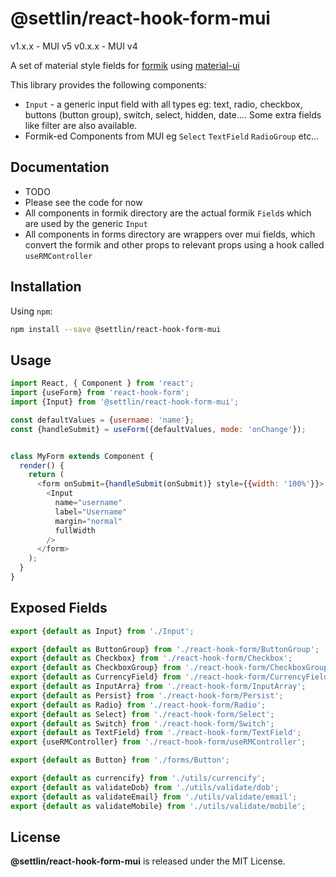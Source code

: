 # @settlin/react-hook-form-mui

v1.x.x - MUI v5
v0.x.x - MUI v4

A set of material style fields for [formik](https://github.com/jaredpalmer/formik) using [material-ui](https://github.com/mui-org/material-ui)

This library provides the following components:

- `Input` - a generic input field with all types eg: text, radio, checkbox, buttons (button group), switch, select, hidden, date.... Some extra fields like filter are also available.
- Formik-ed Components from MUI eg `Select` `TextField` `RadioGroup` etc...

## Documentation

- TODO
- Please see the code for now
- All components in formik directory are the actual formik `Field`s which are used by the generic `Input`
- All components in forms directory are wrappers over mui fields, which convert the formik and other props to relevant props using a hook called `useRMController`

## Installation

Using `npm`:

```bash
npm install --save @settlin/react-hook-form-mui
```

## Usage

```js
import React, { Component } from 'react';
import {useForm} from 'react-hook-form';
import {Input} from '@settlin/react-hook-form-mui';

const defaultValues = {username: 'name'};
const {handleSubmit} = useForm({defaultValues, mode: 'onChange'});


class MyForm extends Component {
  render() {
    return (
      <form onSubmit={handleSubmit(onSubmit)} style={{width: '100%'}}>
        <Input
          name="username"
          label="Username"
          margin="normal"
          fullWidth
        />
      </form>
    );
  }
}

```

## Exposed Fields

```js
export {default as Input} from './Input';

export {default as ButtonGroup} from './react-hook-form/ButtonGroup';
export {default as Checkbox} from './react-hook-form/Checkbox';
export {default as CheckboxGroup} from './react-hook-form/CheckboxGroup';
export {default as CurrencyField} from './react-hook-form/CurrencyField';
export {default as InputArra} from './react-hook-form/InputArray';
export {default as Persist} from './react-hook-form/Persist';
export {default as Radio} from './react-hook-form/Radio';
export {default as Select} from './react-hook-form/Select';
export {default as Switch} from './react-hook-form/Switch';
export {default as TextField} from './react-hook-form/TextField';
export {useRMController} from './react-hook-form/useRMController';

export {default as Button} from './forms/Button';

export {default as currencify} from './utils/currencify';
export {default as validateDob} from './utils/validate/dob';
export {default as validateEmail} from './utils/validate/email';
export {default as validateMobile} from './utils/validate/mobile';
```

## License

**@settlin/react-hook-form-mui** is released under the MIT License.
